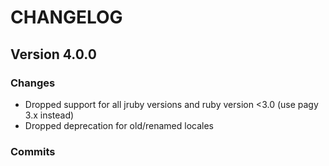 # CHANGELOG

## Version 4.0.0

### Changes

- Dropped support for all jruby versions and ruby version <3.0 (use pagy 3.x instead)
- Dropped deprecation for old/renamed locales

### Commits
